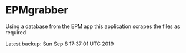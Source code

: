# EPMgrabber
Using a database from the EPM app this application scrapes the files as required


Latest backup: Sun Sep 8 17:37:01 UTC 2019
